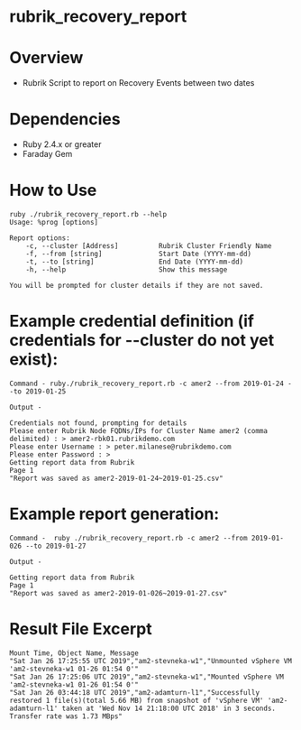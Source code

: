 # rubrik_recovery_report

# Overview
* Rubrik Script to report on Recovery Events between two dates

# Dependencies
* Ruby 2.4.x or greater
* Faraday Gem

# How to Use
```
ruby ./rubrik_recovery_report.rb --help
Usage: %prog [options]

Report options:
    -c, --cluster [Address]          Rubrik Cluster Friendly Name
    -f, --from [string]              Start Date (YYYY-mm-dd)
    -t, --to [string]                End Date (YYYY-mm-dd)
    -h, --help                       Show this message
    
You will be prompted for cluster details if they are not saved.
```

# Example credential definition (if credentials for --cluster do not yet exist):

```
Command - ruby./rubrik_recovery_report.rb -c amer2 --from 2019-01-24 --to 2019-01-25

Output - 

Credentials not found, prompting for details
Please enter Rubrik Node FQDNs/IPs for Cluster Name amer2 (comma delimited) : > amer2-rbk01.rubrikdemo.com
Please enter Username : > peter.milanese@rubrikdemo.com
Please enter Password : > 
Getting report data from Rubrik
Page 1
"Report was saved as amer2-2019-01-24~2019-01-25.csv"
```

# Example report generation:

```
Command -  ruby ./rubrik_recovery_report.rb -c amer2 --from 2019-01-026 --to 2019-01-27

Output - 

Getting report data from Rubrik
Page 1
"Report was saved as amer2-2019-01-026~2019-01-27.csv"

```

# Result File Excerpt

```
Mount Time, Object Name, Message
"Sat Jan 26 17:25:55 UTC 2019","am2-stevneka-w1","Unmounted vSphere VM 'am2-stevneka-w1 01-26 01:54 0'"
"Sat Jan 26 17:25:06 UTC 2019","am2-stevneka-w1","Mounted vSphere VM 'am2-stevneka-w1 01-26 01:54 0'"
"Sat Jan 26 03:44:18 UTC 2019","am2-adamturn-l1","Successfully restored 1 file(s)(total 5.66 MB) from snapshot of 'vSphere VM' 'am2-adamturn-l1' taken at 'Wed Nov 14 21:18:00 UTC 2018' in 3 seconds. Transfer rate was 1.73 MBps"
```

